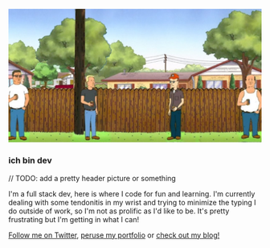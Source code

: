 ![King of the Hill characters social distancing drinking beers](https://github.com/ichbindev/ichbindev/blob/master/src/img/blog/koth.jpg)

### ich bin dev

// TODO: add a pretty header picture or something

I'm a full stack dev, here is where I code for fun and learning. I'm currently dealing with some tendonitis in my wrist and trying to minimize the typing I do outside of work, so I'm not as prolific as I'd like to be. It's pretty frustrating but I'm getting in what I can!

[Follow me on Twitter](https://www.twitter.com/ichbindev), [peruse my portfolio](https://cmlin.ac) or [check out my blog!](https://www.ichbin.dev)

<!--
**cmlinac/cmlinac** is a ✨ _special_ ✨ repository because its `README.md` (this file) appears on your GitHub profile.

Here are some ideas to get you started:

- 🔭 I’m currently working on ...
- 🌱 I’m currently learning ...
- 👯 I’m looking to collaborate on ...
- 🤔 I’m looking for help with ...
- 💬 Ask me about ...
- 📫 How to reach me: ...
- 😄 Pronouns: ...
- ⚡ Fun fact: ...
-->
